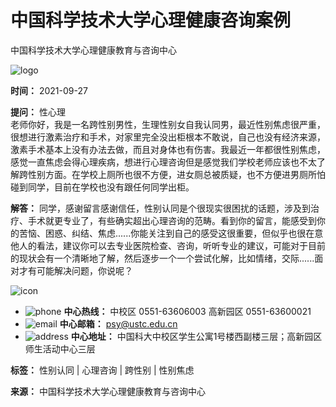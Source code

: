 # 中国科学技术大学心理健康咨询案例

中国科学技术大学心理健康教育与咨询中心

![logo](http://smile.ustc.edu.cn/style/img/logol.png)

**时间：** 2021-09-27

**提问：** 性心理  
老师你好，我是一名跨性别男性，生理性别女自我认同男，最近性别焦虑很严重，很想进行激素治疗和手术，对家里完全没出柜根本不敢说，自己也没有经济来源，激素手术基本上没有办法去做，而且对身体也有伤害。我最近一年都很性别焦虑，感觉一直焦虑会得心理疾病，想进行心理咨询但是感觉我们学校老师应该也不太了解跨性别方面。在学校上厕所也很不方便，进女厕总被质疑，也不方便进男厕所怕碰到同学，目前在学校也没有跟任何同学出柜。

**解答：** 
同学，感谢留言感谢信任，性别认同是个很现实很困扰的话题，涉及到治疗、手术就更专业了，有些确实超出心理咨询的范畴。看到你的留言，能感受到你的苦恼、困惑、纠结、焦虑......你能关注到自己的感受这很重要，但似乎也很在意他人的看法，建议你可以去专业医院检查、咨询，听听专业的建议，可能对于目前的现状会有一个清晰地了解，然后逐步一个一个尝试化解，比如情绪，交际......面对才有可能解决问题，你说呢？

![icon](http://smile.ustc.edu.cn/style/img/icon/icon_a.jpg)

-   ![phone](http://smile.ustc.edu.cn/style/img/icon/icon_tel.png) **中心热线：** 中校区 0551-63606003 高新园区 0551-63600021
-   ![email](http://smile.ustc.edu.cn/style/img/icon/icon_mail.png) **中心邮箱：** psy@ustc.edu.cn
-   ![address](http://smile.ustc.edu.cn/style/img/icon/icon_adress.png) **中心地址：** 中国科大中校区学生公寓1号楼西副楼三层；高新园区师生活动中心三层

**标签：** 性别认同 | 心理咨询 | 跨性别 | 性别焦虑

**来源：** 中国科学技术大学心理健康教育与咨询中心
